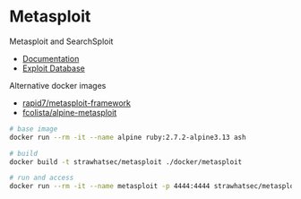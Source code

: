 # Metasploit

Metasploit and SearchSploit

* [Documentation](https://docs.rapid7.com/metasploit)
* [Exploit Database](https://www.exploit-db.com)

Alternative docker images

* [rapid7/metasploit-framework](https://github.com/rapid7/metasploit-framework/blob/master/Dockerfile)
* [fcolista/alpine-metasploit](https://github.com/fcolista/alpine-metasploit/blob/master/Dockerfile)

```bash
# base image
docker run --rm -it --name alpine ruby:2.7.2-alpine3.13 ash

# build
docker build -t strawhatsec/metasploit ./docker/metasploit

# run and access
docker run --rm -it --name metasploit -p 4444:4444 strawhatsec/metasploit [msfconsole|searchsploit]
```
